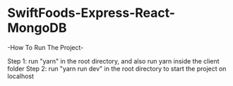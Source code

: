 # SwiftFoods-Express-React-MongoDB


-How To Run The Project-

Step 1: run "yarn" in the root directory, and also run yarn inside the client folder
Step 2: run "yarn run dev" in the root directory to start the project on localhost 
